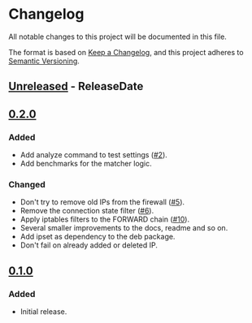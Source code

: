 # Changelog

All notable changes to this project will be documented in this file.

The format is based on [Keep a Changelog](https://keepachangelog.com/en/1.0.0/),
and this project adheres to [Semantic Versioning](https://semver.org/spec/v2.0.0.html).

## [Unreleased] - ReleaseDate

## [0.2.0]

### Added

- Add analyze command to test settings ([#2](https://github.com/dnaka91/veto/issues/2)).
- Add benchmarks for the matcher logic.

### Changed

- Don't try to remove old IPs from the firewall ([#5](https://github.com/dnaka91/veto/issues/5)).
- Remove the connection state filter ([#6](https://github.com/dnaka91/veto/issues/6)).
- Apply iptables filters to the FORWARD chain ([#10](https://github.com/dnaka91/veto/issues/10)).
- Several smaller improvements to the docs, readme and so on.
- Add ipset as dependency to the deb package.
- Don't fail on already added or deleted IP.

## [0.1.0]

### Added

- Initial release.

[Unreleased]: https://github.com/dnaka91/veto/compare/v0.2.0...HEAD
[0.2.0]: https://github.com/dnaka91/veto/releases/tag/v0.2.0
[0.1.0]: https://github.com/dnaka91/veto/releases/tag/v0.1.0
